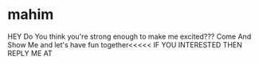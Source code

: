 # mahim
  HEY Do You think you're strong enough to make me excited??? Come And Show Me and let's have fun together&lt;&lt;&lt;&lt;&lt; IF YOU INTERESTED THEN REPLY ME AT  
